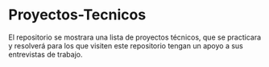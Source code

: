 # Proyectos-Tecnicos
El repositorio se mostrara una lista de proyectos técnicos, que se practicara y resolverá para los que visiten este repositorio tengan un apoyo a sus entrevistas de trabajo.  
